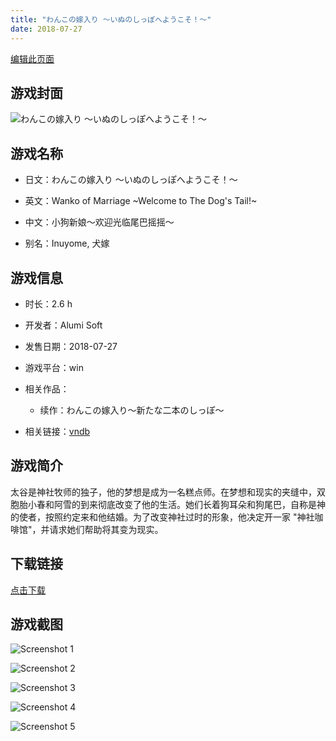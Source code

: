 ```yaml
---
title: "わんこの嫁入り ～いぬのしっぽへようこそ！～"
date: 2018-07-27
---
```

[编辑此页面](https://github.com/ACG-3/ADV3-source/blob/main/source/_posts/%E3%82%8F%E3%82%93%E3%81%93%E3%81%AE%E5%AB%81%E5%85%A5%E3%82%8A%20%EF%BD%9E%E3%81%84%E3%81%AC%E3%81%AE%E3%81%97%E3%81%A3%E3%81%BD%E3%81%B8%E3%82%88%E3%81%86%E3%81%93%E3%81%9D%EF%BC%81%EF%BD%9E.md)

## 游戏封面

![わんこの嫁入り ～いぬのしっぽへようこそ！～](https%3A//pan.timero.xyz/onedrive/img_lib_001/%E3%82%8F%E3%82%93%E3%81%93%E3%81%AE%E5%AB%81%E5%85%A5%E3%82%8A%20%EF%BD%9E%E3%81%84%E3%81%AC%E3%81%AE%E3%81%97%E3%81%A3%E3%81%BD%E3%81%B8%E3%82%88%E3%81%86%E3%81%93%E3%81%9D%EF%BC%81%EF%BD%9E_cover.avif)


## 游戏名称

- 日文：わんこの嫁入り ～いぬのしっぽへようこそ！～
- 英文：Wanko of Marriage ~Welcome to The Dog's Tail!~
- 中文：小狗新娘～欢迎光临尾巴摇摇～

- 别名：Inuyome, 犬嫁


## 游戏信息

- 时长：2.6 h
- 开发者：Alumi Soft
- 发售日期：2018-07-27
- 游戏平台：win
- 相关作品：
   - 续作：わんこの嫁入り～新たな二本のしっぽ～

- 相关链接：[vndb](https://vndb.org/v22788)


## 游戏简介

太谷是神社牧师的独子，他的梦想是成为一名糕点师。在梦想和现实的夹缝中，双胞胎小春和阿雪的到来彻底改变了他的生活。她们长着狗耳朵和狗尾巴，自称是神的使者，按照约定来和他结婚。为了改变神社过时的形象，他决定开一家 "神社咖啡馆"，并请求她们帮助将其变为现实。




## 下载链接

[点击下载](https://pan.timero.xyz/onedrive/adv_lib_001/%E3%82%8F%E3%82%93%E3%81%93%E3%81%AE%E5%AB%81%E5%85%A5%E3%82%8A%20%EF%BD%9E%E3%81%84%E3%81%AC%E3%81%AE%E3%81%97%E3%81%A3%E3%81%BD%E3%81%B8%E3%82%88%E3%81%86%E3%81%93%E3%81%9D%EF%BC%81%EF%BD%9E)


## 游戏截图


![Screenshot 1](https%3A//pan.timero.xyz/onedrive/img_lib_001/%E3%82%8F%E3%82%93%E3%81%93%E3%81%AE%E5%AB%81%E5%85%A5%E3%82%8A%20%EF%BD%9E%E3%81%84%E3%81%AC%E3%81%AE%E3%81%97%E3%81%A3%E3%81%BD%E3%81%B8%E3%82%88%E3%81%86%E3%81%93%E3%81%9D%EF%BC%81%EF%BD%9E_Screenshot_1.avif)

![Screenshot 2](https%3A//pan.timero.xyz/onedrive/img_lib_001/%E3%82%8F%E3%82%93%E3%81%93%E3%81%AE%E5%AB%81%E5%85%A5%E3%82%8A%20%EF%BD%9E%E3%81%84%E3%81%AC%E3%81%AE%E3%81%97%E3%81%A3%E3%81%BD%E3%81%B8%E3%82%88%E3%81%86%E3%81%93%E3%81%9D%EF%BC%81%EF%BD%9E_Screenshot_2.avif)

![Screenshot 3](https%3A//pan.timero.xyz/onedrive/img_lib_001/%E3%82%8F%E3%82%93%E3%81%93%E3%81%AE%E5%AB%81%E5%85%A5%E3%82%8A%20%EF%BD%9E%E3%81%84%E3%81%AC%E3%81%AE%E3%81%97%E3%81%A3%E3%81%BD%E3%81%B8%E3%82%88%E3%81%86%E3%81%93%E3%81%9D%EF%BC%81%EF%BD%9E_Screenshot_3.avif)

![Screenshot 4](https%3A//pan.timero.xyz/onedrive/img_lib_001/%E3%82%8F%E3%82%93%E3%81%93%E3%81%AE%E5%AB%81%E5%85%A5%E3%82%8A%20%EF%BD%9E%E3%81%84%E3%81%AC%E3%81%AE%E3%81%97%E3%81%A3%E3%81%BD%E3%81%B8%E3%82%88%E3%81%86%E3%81%93%E3%81%9D%EF%BC%81%EF%BD%9E_Screenshot_4.avif)

![Screenshot 5](https%3A//pan.timero.xyz/onedrive/img_lib_001/%E3%82%8F%E3%82%93%E3%81%93%E3%81%AE%E5%AB%81%E5%85%A5%E3%82%8A%20%EF%BD%9E%E3%81%84%E3%81%AC%E3%81%AE%E3%81%97%E3%81%A3%E3%81%BD%E3%81%B8%E3%82%88%E3%81%86%E3%81%93%E3%81%9D%EF%BC%81%EF%BD%9E_Screenshot_5.avif)

